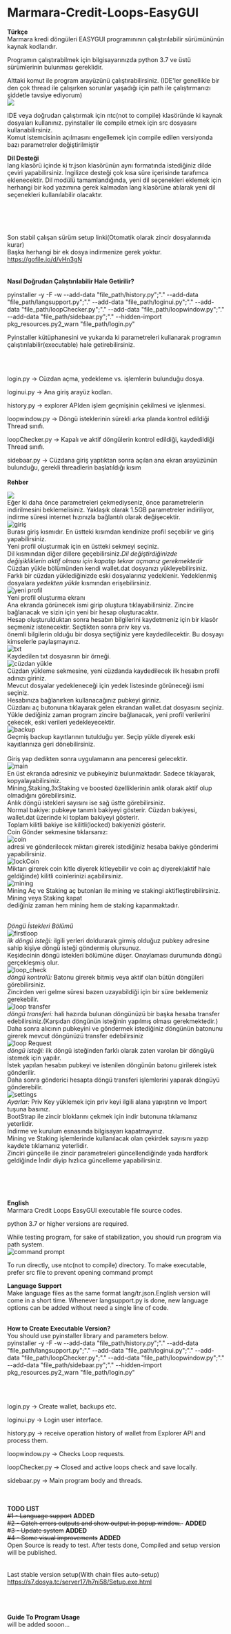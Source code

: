 # Marmara-Credit-Loops-EasyGUI

__Türkçe__<br>
Marmara kredi döngüleri EASYGUI programınının çalıştırılabilir sürümününün kaynak kodlarıdır.

Programın çalıştırabilmek için bilgisayarınızda python 3.7 ve üstü sürümlerinin bulunması gereklidir.

Alttaki komut ile program arayüzünü çalıştırabilirsiniz. (IDE'ler genellikle bir den çok thread ile çalışırken sorunlar yaşadığı için path ile çalıştırmanızı şiddetle
tavsiye ediyorum)<br>
![](/blob/main/runlogin.png)

IDE veya doğrudan çalıştırmak için ntc(not to compile) klasöründe ki kaynak dosyaları kullanınız. pyinstaller ile compile etmek için src dosyasını kullanabilirsiniz.<br>
Komut istemcisinin açılmasını engellemek için compile edilen versiyonda bazı parametreler değiştirilmiştir <br>

__Dil Desteği__<br>
lang klasörü içinde ki tr.json klasörünün aynı formatında istediğiniz dilde çeviri yapabilirsiniz. İngilizce desteği çok kısa süre içerisinde tarafımca eklenecektir.
Dil modülü tamamlandığında, yeni dil seçenekleri eklemek için herhangi bir kod yazımına gerek kalmadan lang klasörüne atılarak yeni dil seçenekleri kullanılabilir olacaktır.<br>
<br>

<br><br><br>
Son stabil çalışan sürüm setup linki(Otomatik olarak zincir dosyalarınıda kurar)<br>Başka herhangi bir ek dosya indirmenize gerek yoktur.<br>https://gofile.io/d/vHn3gN
<br><br><br>
__Nasıl Doğrudan Çalıştırılabilir Hale Getirilir?__

pyinstaller -y -F -w --add-data "file_path/history.py";"." --add-data "file_path/langsupport.py";"." --add-data "file_path/loginui.py";"." --add-data "file_path/loopChecker.py";"." --add-data "file_path/loopwindow.py";"." --add-data "file_path/sidebaar.py";"." --hidden-import pkg_resources.py2_warn  "file_path/login.py"


Pyinstaller kütüphanesini ve yukarıda ki parametreleri kullanarak programın çalıştırılabilir(executable) hale getirebilirsiniz.

<br><br>

login.py       -> Cüzdan açma, yedekleme vs. işlemlerin bulunduğu dosya.

loginui.py     -> Ana giriş arayüz kodları.

history.py     -> explorer APIden işlem geçmişinin çekilmesi ve işlenmesi.

loopwindow.py  -> Döngü isteklerinin sürekli arka planda kontrol edildiği Thread sınıfı.

loopChecker.py -> Kapalı ve aktif döngülerin kontrol edildiği, kaydedildiği Thread sınıfı.

sidebaar.py    -> Cüzdana giriş yaptıktan sonra açılan ana ekran arayüzünün bulunduğu, gerekli threadlerin başlatıldığı kısım 
<br><br>
__Rehber__<br>

![](/blob/main/fetch-params.png)<br>
Eğer ki daha önce parametreleri çekmediyseniz, önce parametrelerin indirilmesini beklemelisiniz. Yaklaşık olarak 1.5GB parametreler indiriliyor, indirme süresi internet hızınızla bağlantılı olarak değişecektir.<br>
![giriş](/blob/main/loginScreen.png)<br>
Burası giriş kısmıdır. En üstteki kısımdan kendinize profil seçebilir ve giriş yapabilirsiniz.<br>
Yeni profil oluşturmak için en üstteki sekmeyi seçiniz.<br>
Dil kısmından diğer dillere geçebilirsiniz.*Dil değiştirdiğinizde* <br>
*değişikliklerin aktif olması için kapatıp tekrar açmanız gerekmektedir*<br>Cüzdan yükle bölümünden kendi wallet.dat dosyanızı yükleyebilirsiniz.<br>
Farklı bir cüzdan yüklediğinizde eski dosyalarınız yedeklenir. Yedeklenmiş dosyalara *yedekten yükle* kısmından erişebilirsiniz.<br>
![yeni profil](/blob/main/new_profile.png)<br>
Yeni profil oluşturma ekranı<br>
Ana ekranda görünecek ismi girip oluştura tıklayabilirsiniz. Zincire bağlanacak ve sizin için yeni bir hesap oluşturacaktır.<br>
Hesap oluşturulduktan sonra hesabın bilgilerini kaydetmeniz için bir klasör seçmeniz istenecektir. Seçtikten sonra priv key vs.<br>
önemli bilgilerin olduğu bir dosya seçtiğiniz yere kaydedilecektir. Bu dosyayı kimselerle paylaşmayınız.<br>
![txt](/blob/main/txtFile.png)<br>
Kaydedilen txt dosyasının bir örneği. <br>
![cüzdan yükle](/blob/main/load_wallet.png)<br>
Cüzdan yükleme sekmesine, yeni cüzdanda kaydedilecek ilk hesabın profil adınızı giriniz.<br>
Mevcut dosyalar yedekleneceği için yedek listesinde görüneceği ismi seçiniz.<br>
Hesabınıza bağlanırken kullanacağınız pubkeyi giriniz.<br>
Cüzdanı aç butonuna tıklayarak gelen ekrandan wallet.dat dosyasını seçiniz.<br>
Yükle dediğiniz zaman program zincire bağlanacak, yeni profil verilerini çekecek, eski verileri yedekleyecektir.<br>
![backup](/blob/main/backupScreen.png)<br>
Geçmiş backup kayıtlarının tutulduğu yer. Seçip yükle diyerek eski kayıtlarınıza geri dönebilirsiniz.<br><br>
Giriş yap dedikten sonra uygulamanın ana penceresi gelecektir.<br>
![main](/blob/main/mainScreen.png)<br>
En üst ekranda adresiniz ve pubkeyiniz bulunmaktadır. Sadece tıklayarak, kopyalayabilirsiniz.<br>
Mining,Staking,3xStaking ve boosted özelliklerinin anlık olarak aktif olup olmadığını görebilirsiniz.<br>
Anlık döngü istekleri sayısını ise sağ üstte görebilirsiniz.<br>
Normal bakiye: pubkeye tanımlı bakiyeyi gösterir. Cüzdan bakiyesi, wallet.dat üzerinde ki toplam bakiyeyi gösterir.<br>
Toplam kilitli bakiye ise kilitli(locked) bakiyenizi gösterir.<br>
Coin Gönder sekmesine tıklarsanız:<br>
![coin](/blob/main/coinGonder.png)<br>
adresi ve gönderilecek miktarı girerek istediğiniz hesaba bakiye gönderimi yapabilirsiniz.<br>
![lockCoin](/blob/main/lockCoin.png)<br>
Miktarı girerek coin kitle diyerek kitleyebilir ve coin aç diyerek(aktif hale geldiğinde) kilitli coinlerinizi açabilirsiniz.<br>
![mining](/blob/main/Mining.png)<br>
Mining Aç ve Staking aç butonları ile mining ve stakingi aktifleştirebilirsiniz. Mining veya Staking kapat<br>
dediğiniz zaman hem mining hem de staking kapanmaktadır.<br><br>

*Döngü İstekleri Bölümü*<br>
![firstloop](/blob/main/firstLoopRequest.png)<br>
*ilk döngü isteği:* ilgili yerleri doldurarak girmiş olduğuz pubkey adresine sahip kişiye döngü isteği göndermiş olursunuz.<br>
Keşidecinin döngü istekleri bölümüne düşer. Onaylaması durumunda döngü gerçekleşmiş olur.<br>
![loop_check](/blob/main/loop_check.png)<br>
*döngü kontrolü:* Batonu girerek bitmiş veya aktif olan bütün döngüleri görebilirsiniz.<br>
Zincirden veri gelme süresi bazen uzayabildiği için bir süre beklemeniz gerekebilir.<br>
![loop transfer](/blob/main/loopTransfer.png)<br>
*döngü transferi:* hali hazırda bulunan döngünüzü bir başka hesaba transfer edebilirsiniz.(Karşıdan döngünün isteğinin yapılmış olması gerekmektedir.)<br>
Daha sonra alıcının pubkeyini ve göndermek istediğiniz döngünün batonunu girerek mevcut döngünüzü transfer edebilirsiniz<br>
![loop Request](/blob/main/loopRequest.png)<br>
*döngü isteği:* ilk döngü isteğinden farklı olarak zaten varolan bir döngüyü istemek için yapılır.<br>
İstek yapılan hesabın pubkeyi ve istenilen döngünün batonu girilerek istek gönderilir.<br>
Daha sonra gönderici hesapta döngü transferi işlemlerini yaparak döngüyü gönderebilir.<br>
![settings](/blob/main/settings.png)<br>
*Ayarlar:* Priv Key yüklemek için priv keyi ilgili alana yapıştırın ve Import tuşuna basınız.<br>
BootStrap ile zincir bloklarını çekmek için indir butonuna tıklamanız yeterlidir.<br>İndirme ve kurulum esnasında bilgisayarı kapatmayınız.<br>
Mining ve Staking işlemlerinde kullanılacak olan çekirdek sayısını yazıp kaydete tıklamanız yeterlidir.<br>
Zinciri güncelle ile zincir parametreleri güncellendiğinde yada hardfork geldiğinde İndir diyip hızlıca güncelleme yapabilirsiniz.<br>

<br><br><br><br>
__English__<br>
Marmara Credit Loops EasyGUI executable file source codes.

python 3.7 or higher versions are required.

While testing program, for sake of stabilization, you should run program via path system. <br>
![command prompt](/blob/main/runlogin.png)

To run directly, use ntc(not to compile) directory. To make executable, prefer src file to prevent opening command prompt<br>

__Language Support__<br>
Make language files as the same format lang/tr.json.English version will come in a short time.
Whenever langsupport.py is done, new language options can be added without need a single line of code.<br>
<br>

__How to Create Executable Version?__<br>
You should use pyinstaller library and parameters below.
<br>pyinstaller -y -F -w --add-data "file_path/history.py";"." --add-data "file_path/langsupport.py";"." --add-data "file_path/loginui.py";"." --add-data "file_path/loopChecker.py";"." --add-data "file_path/loopwindow.py";"." --add-data "file_path/sidebaar.py";"." --hidden-import pkg_resources.py2_warn  "file_path/login.py"


<br><br>

login.py       -> Create wallet, backups etc.

loginui.py     -> Login user interface.

history.py     -> receive operation history of wallet from Explorer API and process them.

loopwindow.py  -> Checks Loop requests.

loopChecker.py -> Closed and active loops check and save locally.

sidebaar.py    -> Main program body and threads. 


<br><br>
__TODO LIST__<br>
~~#1 - Language support~~ __ADDED__<br>
~~#2 - Catch errors outputs and show output in popup window.~~- __ADDED__<br>
~~#3 - Update system~~ __ADDED__ <br>
~~#4 - Some visual improvements~~ __ADDED__<br>
Open Source is ready to test. After tests done, Compiled and setup version will be published.
<br><br><br>
Last stable version setup(With chain files auto-setup) https://s7.dosya.tc/server17/h7ni58/Setup.exe.html

<br><br><br>
__Guide To Program Usage__<br>
will be added sooon...



























